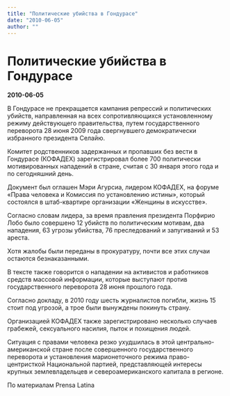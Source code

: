 ```yaml
---
title: "Политические убийства в Гондурасе"
date: "2010-06-05"
author: ""
---
```


# Политические убийства в Гондурасе

**2010-06-05** 

В Гондурасе не прекращается кампания репрессий и политических убийств, направленная на всех сопротивляющихся установленному режиму действующего правительства, путем государственного переворота 28 июня 2009 года свергнувшего демократически избранного президента Селайю.

Комитет родственников задержанных и пропавших без вести в Гондурасе (КОФАДЕХ) зарегистрировал более 700 политически мотивированных нападений в стране, считая с 30 января этого года и по сегодняшний день.

Документ был оглашен Мэри Агурсиа, лидером КОФАДЕХ, на форуме «Права человека и Комиссия по установлению истины», который состоялся в штаб-квартире организации «Женщины в искусстве».

Согласно словам лидера, за время правления президента Порфирио Лобо было совершено 12 убийств по политическим мотивам, два нападения, 63 угрозы убийства, 76 преследований и запугиваний и 53 ареста.

Хотя жалобы были переданы в прокуратуру, почти все этих случаи остаются безнаказанными.

В тексте также говорится о нападении на активистов и работников средств массовой информации, которые выступают против государственного переворота 28 июня прошлого года.

Согласно докладу, в 2010 году шесть журналистов погибли, жизнь 15 стоит под угрозой, а трое были вынуждены покинуть страну.

Организацией КОФАДЕХ также зарегистрировано несколько случаев грабежей, сексуального насилия, пыток и похищения людей.

Ситуация с правами человека резко ухудшилась в этой центрально-американской стране после совершенного государственного переворота и установления марионеточного режима право-центристкой Национальной партией, представляющей интересы крупных землевладельцев и североамериканского капитала в регионе.

По материалам Prensa Latina